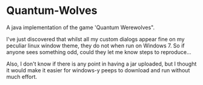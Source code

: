 Quantum-Wolves
==============

A java implementation of the game 'Quantum Werewolves".

I've just discovered that whilst all my custom dialogs appear fine on my peculiar linux window theme, they do not when run on Windows 7.
So if anyone sees something odd, could they let me know steps to reproduce...

Also, I don't know if there is any point in having a jar uploaded, but I thought it would make it easier for windows-y peeps to download and run without much effort.

